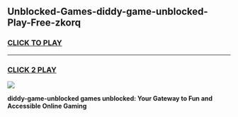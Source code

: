 
## Unblocked-Games-diddy-game-unblocked-Play-Free-zkorq
<h3>
<a href="https://premium76.site?title=diddy-game-unblocked&ref=17A">CLICK TO PLAY</a></h3>
<hr>

<h3>
<a href="https://premium76.site?title=diddy-game-unblocked&ref=17A">CLICK 2 PLAY</a>
  
</h3>

<a href="https://premium76.site?title=diddy-game-unblocked&ref=17A"><img src="https://clearcache.store/games.png"></a>


**diddy-game-unblocked games unblocked: Your Gateway to Fun and Accessible Online Gaming**
